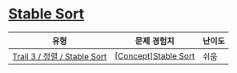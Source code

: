 # [Stable Sort](https://https://en.codetree.ai/trails/complete/curated-cards/intro-stable-sort)

|유형|문제 경험치|난이도|
|---|---|---|
|[Trail 3 / 정렬 / Stable Sort](https://https://en.codetree.ai/trail-info/novice-high/)|[[Concept]Stable Sort](https://https://en.codetree.ai/trails/complete/curated-cards/intro-stable-sort/)|쉬움|

